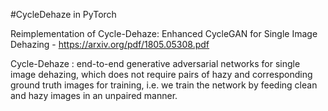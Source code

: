#CycleDehaze in PyTorch

Reimplementation of Cycle-Dehaze: Enhanced CycleGAN for Single Image Dehazing - https://arxiv.org/pdf/1805.05308.pdf

Cycle-Dehaze : end-to-end generative adversarial networks for single image dehazing, which does not require pairs of hazy and corresponding ground truth images for training, i.e. we train the network by feeding clean and hazy images in an unpaired manner.

